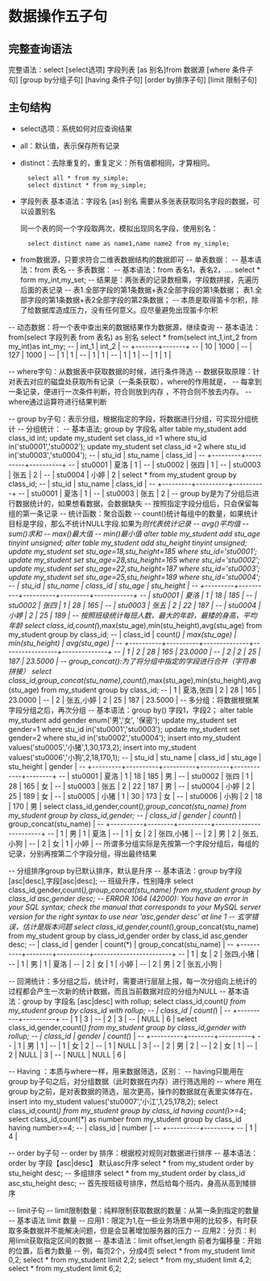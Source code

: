 # 数据操作五子句

## 完整查询语法

完整语法：select [select选项] 字段列表 [as 别名]from 数据源 [where 条件子句] [group by分组子句] [having 条件子句] [order by排序子句] [limit 限制子句]  

## 主句结构

- select选项：系统如何对应查询结果
- all：默认值，表示保存所有记录
- distinct：去除重复的，重复定义：所有值都相同，才算相同。

        select all * from my_simple;
        select distinct * from my_simple;

- 字段列表
基本语法：字段名 [as] 别名
需要从多张表获取同名字段的数据，可以设置别名

    同一个表的同一个字段取两次，模拟出现同名字段，使用别名：

        select distinct name as name1,name name2 from my_simple;

- from数据源，只要求符合二维表数据结构的数据即可
-- 单表数据：
-- 基本语法：from 表名
-- 多表数据：
-- 基本语法：from 表名1，表名2，....
select * form my_int,my_set;
-- 结果是：两张表的记录数相乘，字段数拼接，先遍历后面的表记录
-- 表1.全部字段的第1条数据+表2全部字段的第1条数据； 表1.全部字段的第1条数据+表2全部字段的第2条数据； 
-- 本质是取得笛卡尔积，除了给数据库造成压力，没有任何意义。应尽量避免出现笛卡尔积

-- 动态数据：将一个表中查出来的数据结果作为数据源，继续查询
-- 基本语法：from(select 字段列表 from 表名) as 别名
select * from(select int_1,int_2 from my_int)as int_my;
-- | int_1 | int_2 |
-- +-------+-------+
-- |    10 |  1000 |
-- |   127 |  1000 |
-- |     1 |     1 |
-- |     1 |     1 |
-- |     1 |     1 |
-- |     1 |     1 |

-- where字句：从数据表中获取数据的时候，进行条件筛选
-- 数据获取原理：针对表去对应的磁盘处获取所有记录（一条条获取），where的作用就是，
-- 每拿到一条记录，便进行一次条件判断，符合则放到内存 ，不符合则不放去内存。
-- where通过运算符进行结果判断


-- group by子句：表示分组，根据指定的字段，将数据进行分组，可实现分组统计
-- 分组统计：
-- 基本语法; group by 字段名
alter table my_student add class_id int;
update my_student set class_id =1 where stu_id in('stu0001','stu0002');
update my_student set class_id =2 where stu_id in('stu0003','stu0004');
-- | stu_id  | stu_name | class_id |
-- +---------+----------+----------+
-- | stu0001 | 夏洛     |        1 |
-- | stu0002 | 张四     |        1 |
-- | stu0003 | 张五     |        2 |
-- | stu0004 | 小婷     |        2 |
select * from my_student group by class_id;
-- | stu_id  | stu_name | class_id |
-- +---------+----------+----------+
-- | stu0001 | 夏洛     |        1 |
-- | stu0003 | 张五     |        2 |
-- group by是为了分组后进行数据统计的，如果想看数据，会数据缺失
-- 按照指定字段分组后，只会保留每组的第一条记录
-- 统计函数：聚合函数
-- count()统计每组中的数量，如果统计目标是字段，那么不统计NULL字段.如果为*则代表统计记录
-- avg()平均值
-- sum()求和
-- max()最大值
-- min()最小值
alter table my_student add stu_age tinyint unsigned;
alter table my_student add stu_height tinyint unsigned;
update my_student set stu_age=18,stu_height=185 where stu_id='stu0001';
update my_student set stu_age=28,stu_height=165 where stu_id='stu0002';
update my_student set stu_age=22,stu_height=187 where stu_id='stu0003';
update my_student set stu_age=25,stu_height=189 where stu_id='stu0004';
-- | stu_id  | stu_name | class_id | stu_age | stu_height |
-- +---------+----------+----------+---------+------------+
-- | stu0001 | 夏洛     |        1 |      18 |        185 |
-- | stu0002 | 张四     |        1 |      28 |        165 |
-- | stu0003 | 张五     |        2 |      22 |        187 |
-- | stu0004 | 小婷     |        2 |      25 |        189 |
-- 按照班级统计每班人数，最大的年龄，最矮的身高，平均年龄
select class_id,count(*),max(stu_age),min(stu_height),avg(stu_age) from my_student group by class_id;
-- | class_id | count(*) | max(stu_age) | min(stu_height) | avg(stu_age) |
-- +----------+----------+--------------+-----------------+--------------+
-- |        1 |        2 |           28 |             165 |      23.0000 |
-- |        2 |        2 |           25 |             187 |      23.5000 |
-- group_concat():为了将分组中指定的字段进行合并（字符串拼接）
select class_id,group_concat(stu_name),count(*),max(stu_age),min(stu_height),avg(stu_age) from my_student group by class_id;
-- |        1 | 夏洛,张四              |        2 |           28 |             165 |      23.0000 |
-- |        2 | 张五,小婷              |        2 |           25 |             187 |      23.5000 |
-- 多分组：将数据根据某字段分组之后，再次分组
-- 基本语法：group by() 字段1，字段2；
alter table my_student add gender enum('男','女', '保密');
update my_student set gender=1 where stu_id in('stu0001','stu0003');
update my_student set gender=2 where stu_id in('stu0002','stu0004');
insert into my_student values('stu0005','小猪',1,30,173,2);
insert into my_student values('stu0006','小狗',2,18,170,1);
-- | stu_id  | stu_name | class_id | stu_age | stu_height | gender |
-- +---------+----------+----------+---------+------------+--------+
-- | stu0001 | 夏洛     |        1 |      18 |        185 | 男     |
-- | stu0002 | 张四     |        1 |      28 |        165 | 女     |
-- | stu0003 | 张五     |        2 |      22 |        187 | 男     |
-- | stu0004 | 小婷     |        2 |      25 |        189 | 女     |
-- | stu0005 | 小猪     |        1 |      30 |        173 | 女     |
-- | stu0006 | 小狗     |        2 |      18 |        170 | 男     |
select class_id,gender,count(*),group_concat(stu_name) from my_student group by class_id,gender;
-- | class_id | gender | count(*) | group_concat(stu_name) |
-- +----------+--------+----------+------------------------+
-- |        1 | 男     |        1 | 夏洛                   |
-- |        1 | 女     |        2 | 张四,小猪              |
-- |        2 | 男     |        2 | 张五,小狗              |
-- |        2 | 女     |        1 | 小婷                   |
-- 所谓多分组实际是先按第一个字段分组后，每组的记录，分别再按第二个字段分组，得出最终结果

-- 分组排序group by已默认排序，默认是升序
-- 基本语法：group by字段[asc|desc],字段[asc|desc];
-- 班级升序，性别降序
select class_id,gender,count(*),group_concat(stu_name) from my_student group by class_id asc,gender desc;
-- ERROR 1064 (42000): You have an error in your SQL syntax; check the manual that corresponds to your MySQL server version for the right syntax to use near 'asc,gender desc' at line 1
-- 玄学错误，估计是版本问题
select class_id,gender,count(*),group_concat(stu_name) from my_student group by class_id,gender order by class_id asc,gender desc;
-- | class_id | gender | count(*) | group_concat(stu_name) |
-- +----------+--------+----------+------------------------+
-- |        1 | 女     |        2 | 张四,小猪              |
-- |        1 | 男     |        1 | 夏洛                   |
-- |        2 | 女     |        1 | 小婷                   |
-- |        2 | 男     |        2 | 张五,小狗              |

-- 回溯统计：多分组之后，统计时，需要进行层层上报，每一次分组向上统计的过程都会产生一次新的统计数据，而且当前数据对应的分组为NULL
-- 基本语法：group by 字段名 [asc|desc] with rollup;
select class_id,count(*) from my_student group by class_id with rollup;
-- | class_id | count(*) |
-- +----------+----------+
-- |        1 |        3 |
-- |        2 |        3 |
-- |     NULL |        6 |
select class_id,gender,count(*) from my_student group by class_id,gender with rollup;
-- | class_id | gender | count(*) |
-- +----------+--------+----------+
-- |        1 | 男     |        1 |
-- |        1 | 女     |        2 |
-- |        1 | NULL   |        3 |
-- |        2 | 男     |        2 |
-- |        2 | 女     |        1 |
-- |        2 | NULL   |        3 |
-- |     NULL | NULL   |        6 |



-- Having ：本质与where一样，用来数据筛选，区别：
-- having只能用在group by子句之后，对分组数据（此时数据在内存）进行筛选用的
-- where 用在group by之前，是对表数据的筛选，层次更高，操作的数据就在表里实体存在。
insert into my_student values('stu0007','小江',1,25,178,2);
select class_id,count(*) from my_student group by class_id having count(*)>=4;
select class_id,count(*) as number from my_student group by class_id having number>=4;
-- | class_id | number |
-- +----------+--------+
-- |        1 |      4 |


-- order by子句
-- order by 排序：根据校对规则对数据进行排序
-- 基本语法：order by 字段【asc|desc】  默认asc升序
select * from my_student order by stu_height desc;
-- 多组排序
select * from my_student order by class_id asc,stu_height desc;
-- 首先按班级号排序，然后给每个班内，身高从高到矮排序


-- limit子句
-- limit限制数量：纯粹限制获取数据的数量：从第一条到指定的数量
-- 基本语法 limit 数量
-- 应用1：限定为1,在一些业务场景中用的比较多，有时获取多条数据并不能解决问题，但是会显著增加服务器的压力
-- 应用2：分页：利用limit获取指定区间的数据
-- 基本语法：limit offset,length  前者为偏移量：开始的位置，后者为数量
-- 例，每页2个，分成4页
select * from my_student limit 0,2;
select * from my_student limit 2,2;
select * from my_student limit 4,2;
select * from my_student limit 6,2;













